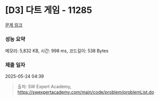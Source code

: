 # [D3] 다트 게임 - 11285 

[문제 링크](https://swexpertacademy.com/main/code/problem/problemDetail.do?contestProbId=AXZuaLsqz9wDFAST) 

### 성능 요약

메모리: 5,832 KB, 시간: 998 ms, 코드길이: 538 Bytes

### 제출 일자

2025-05-24 04:39



> 출처: SW Expert Academy, https://swexpertacademy.com/main/code/problem/problemList.do